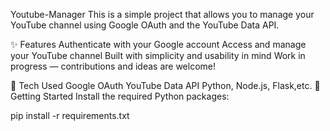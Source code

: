 Youtube-Manager
This is a simple project that allows you to manage your YouTube channel using Google OAuth and the YouTube Data API.

✨ Features
Authenticate with your Google account
Access and manage your YouTube channel
Built with simplicity and usability in mind
Work in progress — contributions and ideas are welcome!

📌 Tech Used
Google OAuth
YouTube Data API
Python, Node.js, Flask,etc.
🚀 Getting Started
Install the required Python packages:

pip install -r requirements.txt
